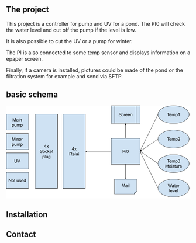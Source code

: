 

## The project

This project is a controller for pump and UV for a pond.
The PI0 will check the water level and cut off the pump if the level is low.

It is also possible to cut the UV or a pump for winter.

The PI is also connected to some temp sensor and displays information on a epaper screen.

Finally, if a camera is installed, pictures could be made of the pond or the filtration system for example and send via SFTP.

## basic schema

![PondPi schema](PondPi_schema.png)


## Installation

## Contact
